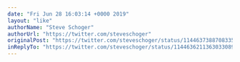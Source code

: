 ```yaml
---
date: "Fri Jun 28 16:03:14 +0000 2019"
layout: "like"
authorName: "Steve Schoger"
authorUrl: "https://twitter.com/steveschoger"
originalPost: "https://twitter.com/steveschoger/status/1144637388708335616"
inReplyTo: "https://twitter.com/steveschoger/status/1144636211363033089"
---
```

